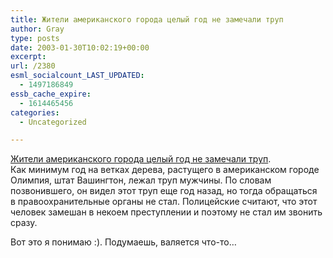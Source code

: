 ```yaml
---
title: Жители американского города целый год не замечали труп
author: Gray
type: posts
date: 2003-01-30T10:02:19+00:00
excerpt:
url: /2380
esml_socialcount_LAST_UPDATED:
  - 1497186849
essb_cache_expire:
  - 1614465456
categories:
  - Uncategorized

---
```








[Жители американского города целый год не замечали труп][1].  
Как минимум год на ветках дерева, растущего в&nbsp;американском городе Олимпия, штат Вашингтон, лежал труп мужчины. По словам позвонившего, он видел этот труп еще год назад, но тогда обращаться в&nbsp;правоохранительные органы не стал. Полицейские считают, что этот человек замешан в&nbsp;некоем преступлении и&nbsp;поэтому не стал им звонить сразу.

Вот это я&nbsp;понимаю :). Подумаешь, валяется <nobr>что-то&hellip;</nobr>

 [1]: http://lenta.ru/oddly/2003/01/30/body/